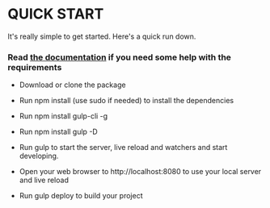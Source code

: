 # QUICK START #

It's really simple to get started. Here's a quick run down.

### Read [the documentation](https://bitbucket.org/tutorials/markdowndemo) if you need some help with the requirements ###

* Download or clone the package

* Run npm install (use sudo if needed) to install the dependencies
* Run npm install gulp-cli -g
* Run npm install gulp -D

* Run gulp to start the server, live reload and watchers and start developing.
* Open your web browser to http://localhost:8080 to use your local server and live reload
* Run gulp deploy to build your project